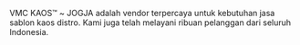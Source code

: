 VMC KAOS™ ~ JOGJA adalah vendor terpercaya untuk
kebutuhan jasa sablon kaos distro. Kami
juga telah melayani ribuan pelanggan dari
seluruh Indonesia.

<!--
**vmckaos/vmckaos** is a ✨ _special_ ✨ repository because its `README.md` (this file) appears on your GitHub profile.

Here are some ideas to get you started:

- 🔭 I’m currently working on ...
- 🌱 I’m currently learning ...
- 👯 I’m looking to collaborate on ...
- 🤔 I’m looking for help with ...
- 💬 Ask me about ...
- 📫 How to reach me: ...
- 😄 Pronouns: ...
- ⚡ Fun fact: ...
-->
